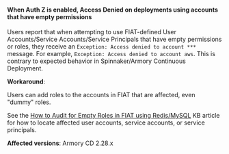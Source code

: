 #### When Auth Z is enabled, Access Denied on deployments using accounts that have empty permissions

Users report that when attempting to use FIAT-defined User Accounts/Service Accounts/Service Principals that have empty permissions or roles, they receive an `Exception: Access denied to account ***` message. For example, `Exception: Access denied to account aws`. This is contrary to expected behavior in Spinnaker/Armory Continuous Deployment.

**Workaround**:

Users can add roles to the accounts in FIAT that are affected, even "dummy" roles.

See the [How to Audit for Empty Roles in FIAT using Redis/MySQL](https://support.armory.io/support?id=kb_article_view&sysparm_article=KB0010748) KB article for how to locate affected user accounts, service accounts, or service principals.

**Affected versions**: Armory CD 2.28.x